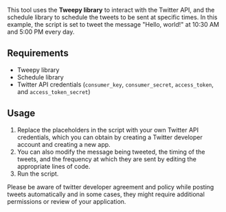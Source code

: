 This tool uses the **Tweepy library** to interact with the Twitter API, and the schedule library to schedule the tweets to be sent at specific times. In this example, the script is set to tweet the message "Hello, world!" at 10:30 AM and 5:00 PM every day.

## Requirements
- Tweepy library
- Schedule library
- Twitter API credentials (`consumer_key`, `consumer_secret`, `access_token`, and `access_token_secret`)

## Usage
1. Replace the placeholders in the script with your own Twitter API credentials, which you can obtain by creating a Twitter developer account and creating a new app.
2. You can also modify the message being tweeted, the timing of the tweets, and the frequency at which they are sent by editing the appropriate lines of code.
3. Run the script.

Please be aware of twitter developer agreement and policy while posting tweets automatically and in some cases, they might require additional permissions or review of your application.
